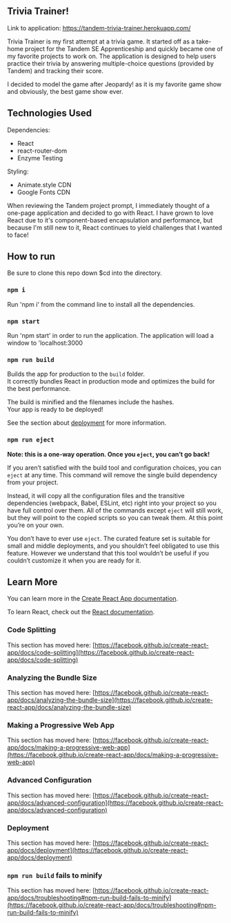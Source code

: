 ## Trivia Trainer!

Link to application: https://tandem-trivia-trainer.herokuapp.com/

Trivia Trainer is my first attempt at a trivia game. It started off as a take-home project for the Tandem SE Apprenticeship and quickly became one of my favorite projects to work on. The application is designed to help users practice their trivia by answering multiple-choice questions (provided by Tandem) and tracking their score. 

I decided to model the game after Jeopardy! as it is my favorite game show and obviously, the best game show ever. 

## Technologies Used

Dependencies: 
- React
- react-router-dom
- Enzyme Testing 

Styling: 
- Animate.style CDN 
- Google Fonts CDN 

When reviewing the Tandem project prompt, I immediately thought of a one-page application and decided to go with React. I have grown to love React due to it's component-based encapsulation and performance, but because I'm still new to it, React continues to yield challenges that I wanted to face!

## How to run

Be sure to clone this repo down $cd into the directory. 

### `npm i`

Run 'npm i' from the command line to install all the dependencies. 

### `npm start`

Run 'npm start' in order to run the application. 
The application will load a window to 'localhost:3000

### `npm run build`

Builds the app for production to the `build` folder.\
It correctly bundles React in production mode and optimizes the build for the best performance.

The build is minified and the filenames include the hashes.\
Your app is ready to be deployed!

See the section about [deployment](https://facebook.github.io/create-react-app/docs/deployment) for more information.

### `npm run eject`

**Note: this is a one-way operation. Once you `eject`, you can’t go back!**

If you aren’t satisfied with the build tool and configuration choices, you can `eject` at any time. This command will remove the single build dependency from your project.

Instead, it will copy all the configuration files and the transitive dependencies (webpack, Babel, ESLint, etc) right into your project so you have full control over them. All of the commands except `eject` will still work, but they will point to the copied scripts so you can tweak them. At this point you’re on your own.

You don’t have to ever use `eject`. The curated feature set is suitable for small and middle deployments, and you shouldn’t feel obligated to use this feature. However we understand that this tool wouldn’t be useful if you couldn’t customize it when you are ready for it.

## Learn More

You can learn more in the [Create React App documentation](https://facebook.github.io/create-react-app/docs/getting-started).

To learn React, check out the [React documentation](https://reactjs.org/).

### Code Splitting

This section has moved here: [https://facebook.github.io/create-react-app/docs/code-splitting](https://facebook.github.io/create-react-app/docs/code-splitting)

### Analyzing the Bundle Size

This section has moved here: [https://facebook.github.io/create-react-app/docs/analyzing-the-bundle-size](https://facebook.github.io/create-react-app/docs/analyzing-the-bundle-size)

### Making a Progressive Web App

This section has moved here: [https://facebook.github.io/create-react-app/docs/making-a-progressive-web-app](https://facebook.github.io/create-react-app/docs/making-a-progressive-web-app)

### Advanced Configuration

This section has moved here: [https://facebook.github.io/create-react-app/docs/advanced-configuration](https://facebook.github.io/create-react-app/docs/advanced-configuration)

### Deployment

This section has moved here: [https://facebook.github.io/create-react-app/docs/deployment](https://facebook.github.io/create-react-app/docs/deployment)

### `npm run build` fails to minify

This section has moved here: [https://facebook.github.io/create-react-app/docs/troubleshooting#npm-run-build-fails-to-minify](https://facebook.github.io/create-react-app/docs/troubleshooting#npm-run-build-fails-to-minify)
